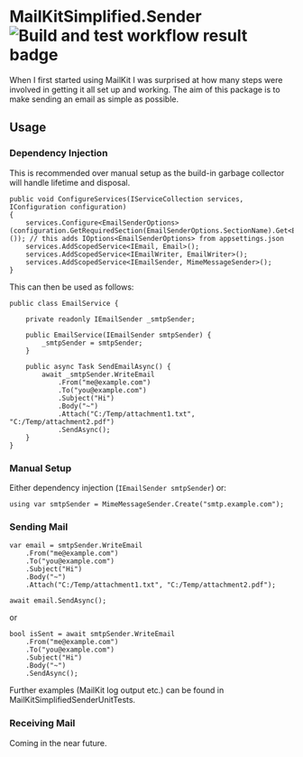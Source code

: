 # MailKitSimplified.Sender ![Build and test workflow result badge](https://github.com/danzuep/MailKitSimplified.Sender/workflows/Pipeline/badge.svg)

When I first started using MailKit I was surprised at how many steps were involved in getting it all set up and working. The aim of this package is to make sending an email as simple as possible.

## Usage

### Dependency Injection

This is recommended over manual setup as the build-in garbage collector will handle lifetime and disposal.
```
public void ConfigureServices(IServiceCollection services, IConfiguration configuration)
{
    services.Configure<EmailSenderOptions>(configuration.GetRequiredSection(EmailSenderOptions.SectionName).Get<EmailSenderOptions>()); // this adds IOptions<EmailSenderOptions> from appsettings.json
    services.AddScopedService<IEmail, Email>();
    services.AddScopedService<IEmailWriter, EmailWriter>();
    services.AddScopedService<IEmailSender, MimeMessageSender>();
}
```
This can then be used as follows:
```
public class EmailService {

    private readonly IEmailSender _smtpSender;

    public EmailService(IEmailSender smtpSender) {
        _smtpSender = smtpSender;
    }

    public async Task SendEmailAsync() {
        await _smtpSender.WriteEmail
            .From("me@example.com")
            .To("you@example.com")
            .Subject("Hi")
            .Body("~")
            .Attach("C:/Temp/attachment1.txt", "C:/Temp/attachment2.pdf")
            .SendAsync();
    }
}
```

### Manual Setup

Either dependency injection (`IEmailSender smtpSender`) or:
```
using var smtpSender = MimeMessageSender.Create("smtp.example.com");
```

### Sending Mail

```
var email = smtpSender.WriteEmail
    .From("me@example.com")
    .To("you@example.com")
    .Subject("Hi")
    .Body("~")
    .Attach("C:/Temp/attachment1.txt", "C:/Temp/attachment2.pdf");

await email.SendAsync();
```

or

```
bool isSent = await smtpSender.WriteEmail
    .From("me@example.com")
    .To("you@example.com")
    .Subject("Hi")
    .Body("~")
    .SendAsync();
```

Further examples (MailKit log output etc.) can be found in MailKitSimplifiedSenderUnitTests.

### Receiving Mail

Coming in the near future.
